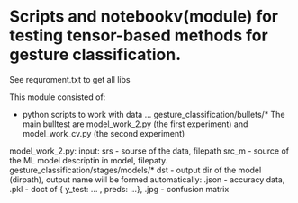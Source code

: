 # Scripts and notebookv(module) for testing tensor-based methods for gesture classification. 

See requroment.txt to get all libs

This module consisted of:
- python scripts to work with data ... gesture_classification/bullets/*
The main bulltest are model_work_2.py (the first experiment) and model_work_cv.py (the second experiment) 

model_work_2.py:
input: 
srs - sourse of the data, filepath
src_m - source of the ML model descriptin in model, filepaty. gesture_classification/stages/models/*
dst - output dir of the model (dirpath), output name will be formed automatically: .json - accuracy data, .pkl - doct of {   y_test: ... , preds: ...}, .jpg - confusion matrix